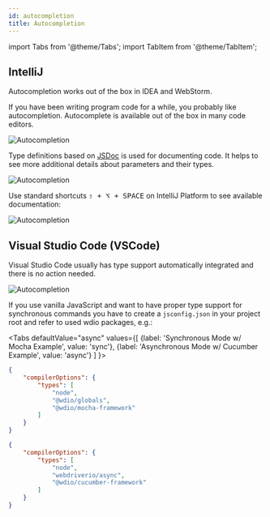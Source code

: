 ```yaml
---
id: autocompletion
title: Autocompletion
---
```


import Tabs from '@theme/Tabs';
import TabItem from '@theme/TabItem';

## IntelliJ

Autocompletion works out of the box in IDEA and WebStorm.

If you have been writing program code for a while, you probably like autocompletion. Autocomplete is available out of the box in many code editors.

![Autocompletion](/img/autocompletion/0.png)

Type definitions based on [JSDoc](http://usejsdoc.org/) is used for documenting code. It helps to see more additional details about parameters and their types.

![Autocompletion](/img/autocompletion/1.png)

Use standard shortcuts <kbd>⇧ + ⌥ + SPACE</kbd> on IntelliJ Platform to see available documentation:

![Autocompletion](/img/autocompletion/2.png)

## Visual Studio Code (VSCode)

Visual Studio Code usually has type support automatically integrated and there is no action needed.

![Autocompletion](/img/autocompletion/14.png)

If you use vanilla JavaScript and want to have proper type support for synchronous commands you have to create a `jsconfig.json` in your project root and refer to used wdio packages, e.g.:

<Tabs
  defaultValue="async"
  values={[
    {label: 'Synchronous Mode w/ Mocha Example', value: 'sync'},
    {label: 'Asynchronous Mode w/ Cucumber Example', value: 'async'}
  ]
}>
<TabItem value="sync">

```json title="jsconfig.json"
{
    "compilerOptions": {
        "types": [
            "node",
            "@wdio/globals",
            "@wdio/mocha-framework"
        ]
    }
}
```

</TabItem>
<TabItem value="async">

```json title="jsconfig.json"
{
    "compilerOptions": {
        "types": [
            "node",
            "webdriverio/async",
            "@wdio/cucumber-framework"
        ]
    }
}
```

</TabItem>
</Tabs>
